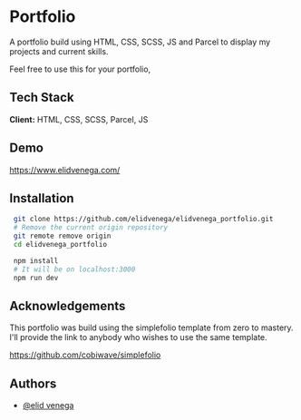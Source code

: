 # Portfolio

A portfolio build using HTML, CSS, SCSS, JS and Parcel to
display my projects and current skills.

Feel free to use this for your portfolio,

## Tech Stack

**Client:** HTML, CSS, SCSS, Parcel, JS

## Demo

https://www.elidvenega.com/

## Installation

```bash
 git clone https://github.com/elidvenega/elidvenega_portfolio.git
 # Remove the current origin repository
 git remote remove origin
 cd elidvenega_portfolio

```

```bash
 npm install
 # It will be on localhost:3000
 npm run dev
```

## Acknowledgements

This portfolio was build using the simplefolio template from
zero to mastery. I'll provide the link to anybody who wishes to use
the same template.

https://github.com/cobiwave/simplefolio

## Authors

- [@elid venega](https://github.com/elidvenega)
